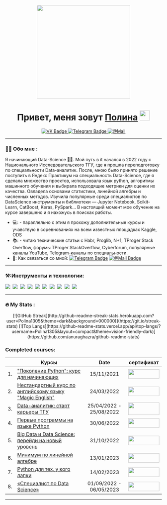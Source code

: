 <div id="header" align="center">
  <img src="https://media.giphy.com/media/LMcB8XospGZO8UQq87/giphy.gif" width="300"/>
</div>

<h1 align="center">Привет, меня зовут <a href="https://github.com/Polina1305" target="_blank">Полина</a> 
<img src="https://github.com/blackcater/blackcater/raw/main/images/Hi.gif" height="32"/></h1> 
<div id="header" align="center">
  

  
<div id="badges">
  <a href="https://vk.com/id134089170">
    <img src="https://img.shields.io/badge/VK-blue?style=for-the-badge&logo=vk&logoColor=white" alt="VK Badge"/>
  </a>
  <a href="https://t.me/smolchonok">
    <img src="https://img.shields.io/badge/Telegram-blue?style=for-the-badge&logo=telegram&logoColor=white" alt="Telegram Badge"/>
  </a>
    <a href="[https://t.me/smolchonok](https://mail.ru/?utm_source=portal&utm_medium=new_portal_navigation&utm_campaign=mail.ru&mt_click_id=mt-ds8xq6-1683129876-1575103423&mt_sub1=id.mail.ru)">
    <img src="https://img.shields.io/badge/@Mail-blue?style=for-the-badge&logo=@mail&logoColor=white" alt="@Mail"/>
  </a> 
</div>

<img src="https://komarev.com/ghpvc/?username=Polina1305&style=flat-square&color=blue" alt=""/>
  
 </div id="header"> 
 
---


### :woman_technologist: Обо мне :

   Я начинающий Data-Science 🧑‍💻. Мой путь в it начался в 2022 году с Национального Исследовательского ТГУ, где я прошла переподготовку по специальности Data-аналитик. После, мною было принято решение поступить  в Яндекс Практикум  на специальность Data-Science, где я сделала множество проектов, использовала язык python, алгоритмы машинного обучения и выбирала подходящие метрики для оценки их качества. Овладела основами статистики, линейной алгебры и численных методов. Изучила популярные среди специалистов по DataScience инструменты и библиотеки — Jupyter Notebook, Scikit-Learn, CatBoost, Keras, PySpark... В настоящий момент мое обучение на курсе завершено и я нахожусь в поисках работы.
- 💻: - параллельно с этим я прохожу дополнительные курсы и учавствую в соревнованиях на всем известных площадках  Kaggle, ODS
- 📚: - читаю технические статьи с Habr, Proglib, N+1, TProger Stack Overflow, форумы TProger StackOverflow, Cyberforum, популярные каналы YouTube, Telegram-каналы по специальности.
- 💌: Как связаться со мной: [![Telegram Badge](https://img.shields.io/badge/Telegram-blue?style=for-the-badge&logo=telegram&logoColor=white)](https://t.me/smolchonok) [![@Mail Badge](https://img.shields.io/badge/@Mail-blue?style=for-the-badge&logo=@mail&logoColor=white)](https://mail.ru/?utm_source=portal&utm_medium=new_portal_navigation&utm_campaign=mail.ru&mt_click_id=mt-ds8xq6-1683129876-1575103423&mt_sub1=id.mail.ru)


---

### ⚒️:Инструменты и технологии:

<div>
  <img src="https://img.shields.io/badge/Python-3776AB?style=for-the-badge&logo=Python&logoColor=F7931E"/>&nbsp;
  <img src="https://img.shields.io/badge/Scikit-Learn-F7931E?style=for-the-badge&logo=Scikit-Learn&logoColor=ЦВЕТ ЛОГОТИПА"/>&nbsp;
  <img src="https://img.shields.io/badge/Pandas-150458?style=for-the-badge&logo=Pandas&logoColor=ЦВЕТ ЛОГОТИПА"/>&nbsp;
  <img src="https://img.shields.io/badge/NumPy-013243?style=for-the-badge&logo=NumPy&logoColor=ЦВЕТ ЛОГОТИПА"/>&nbsp;
  <img src="https://img.shields.io/badge/Keras-D00000?style=for-the-badge&logo=Keras&logoColor=ЦВЕТ ЛОГОТИПА"/>&nbsp;
  <img src="https://img.shields.io/badge/Jupyter-white?style=for-the-badge&logo=Jupyter&logoColor=F37626"/>&nbsp;
  <img src="https://img.shields.io/badge/postgresql-4169E1?style=for-the-badge&logo=postgresql&logoColor=0d1833"/>&nbsp;
  <img src="https://img.shields.io/badge/powerbi-F2C811?style=for-the-badge&logo=powerbi&logoColor=200d33"/>&nbsp;
  <img src="https://img.shields.io/badge/microsoft office-D83B01?style=for-the-badge&logo=microsoftoffice&logoColor=ЦВЕТ ЛОГОТИПА"/>&nbsp;
  <img src="https://img.shields.io/badge/tensorflow-FF6F00?style=for-the-badge&logo=tensorflow&logoColor=4a0d1b"/>&nbsp;
  
</div>


---

### :fire: My Stats :

<div id="stat" align="center">
  [![GitHub Streak](http://github-readme-streak-stats.herokuapp.com?user=Polina1305&theme=dark&background=000000)](https://git.io/streak-stats)
  [![Top Langs](https://github-readme-stats.vercel.app/api/top-langs/?username=Polina1305&layout=compact&theme=vision-friendly-dark)](https://github.com/anuraghazra/github-readme-stats)
</div>

### Сompleted courses: 


|  | Курсы                                                                                              |    Date                      |   сертификат |
|--|------------------------------------------------------------------------------------------------------|:----------------------------:|:------------:|
|1.| ["Поколение Python": курс для начинающих](https://stepik.org/course/58852/syllabus)                  |    15/11/2021  |[<img src="https://user-images.githubusercontent.com/106150320/235956708-8842092d-f4f3-4e99-8f2f-b9d353b1f259.png" width="100" height="30"/>](https://stepik.org/cert/1235277)|
|2.| [Нестандартный курс по английскому языку "Magic English"](https://stepik.org/course/101725/syllabus) |    24/03/2022 |[<img src="https://user-images.githubusercontent.com/106150320/235956708-8842092d-f4f3-4e99-8f2f-b9d353b1f259.png" width="100" height="30"/>](https://stepik.org/cert/1445912)|
|3.| [Data-аналитик: старт карьеры ТГУ](https://tsu-dpo.ru/program/data)                                  |    25/04/2022 - 25/08/2022   |[<img src="https://user-images.githubusercontent.com/106150320/235955445-d29583c0-f180-4893-a286-f3ddb66bebfc.png" width="100" height="40"/>]( -  )|
|4.| [Первые программы на языке Python](https://stepik.org/users/348200179)                               |    30/06/2022  |[<img src="https://user-images.githubusercontent.com/106150320/235956708-8842092d-f4f3-4e99-8f2f-b9d353b1f259.png" width="100" height="30"/>](https://stepik.org/cert/1564465)|
|5.| [Big Data и Data Science: перейди на новый уровень](https://stepik.org/course/101689/syllabus)       |    31/10/2022 |[<img src="https://user-images.githubusercontent.com/106150320/235956708-8842092d-f4f3-4e99-8f2f-b9d353b1f259.png" width="100" height="30"/>](https://stepik.org/cert/1744433)|
|6.| [Минимум по линейной алгебре](https://stepik.org/course/57167/syllabus)                              |    13/01/2023    |[<img src="https://user-images.githubusercontent.com/106150320/235956708-8842092d-f4f3-4e99-8f2f-b9d353b1f259.png" width="100" height="30"/>](https://stepik.org/cert/1907607)|
|7.| [Python для тех, у кого лапки](https://stepik.org/course/85388/syllabus)                             |    14/02/2023   |[<img src="https://user-images.githubusercontent.com/106150320/235956708-8842092d-f4f3-4e99-8f2f-b9d353b1f259.png" width="100" height="30"/>](https://stepik.org/cert/1948420)|
|8.| [«Специалист по Data Science»](https://practicum.yandex.ru/data-scientist/)                          |    01/09/2022 - 06/05/2023   |[<img src="https://user-images.githubusercontent.com/106150320/235955798-623921b1-3ab1-45f3-9f2d-611ade564a94.png" width="100" height="30"/>]( - ) |

---

###

<div id="stat" align="center">
    <img src="https://github-profile-summary-cards.vercel.app/api/cards/profile-details?username=Polina1305&theme=github_dark" alt=""/>
</div>
